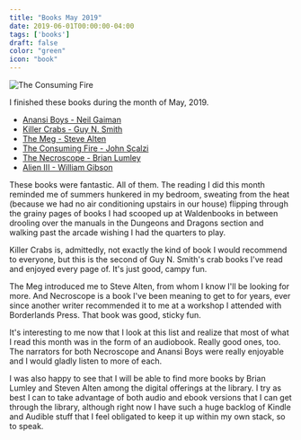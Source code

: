```yaml
---
title: "Books May 2019"
date: 2019-06-01T00:00:00-04:00
tags: ['books']
draft: false
color: "green"
icon: "book"
---
```


![The Consuming Fire](https://images-na.ssl-images-amazon.com/images/I/51SX5APRP1L.jpg)

I finished these books during the month of May, 2019.

* [Anansi Boys - Neil Gaiman](https://www.audible.com/pd/Anansi-Boys-Audiobook/B002V8LI0U?pf_rd_p=ae76b2bb-e63d-4a67-b357-dab3dee05ca1&pf_rd_r=3ESSG0DSS1TZA34RB8QJ&ref=a_lib_c4_libItem_B002V8LI0U)
* [Killer Crabs - Guy N. Smith](https://www.amazon.com/gp/product/B004A90FNE/ref=kinw_myk_ro_title)
* [The Meg - Steve Alten](https://www.audible.com/pd/Meg-A-Novel-of-Deep-Terror-with-Meg-Origins-Audiobook/B00JAN9K4U?pf_rd_p=ae76b2bb-e63d-4a67-b357-dab3dee05ca1&pf_rd_r=0BZ3BJCPVSJY1FPMMJY7&ref=a_lib_c4_libItem_B00JAN9K4U)
* [The Consuming Fire - John Scalzi](https://www.audible.com/pd/The-Consuming-Fire-Audiobook/B07HNMVMK8?pf_rd_p=ae76b2bb-e63d-4a67-b357-dab3dee05ca1&pf_rd_r=0BZ3BJCPVSJY1FPMMJY7&ref=a_lib_c4_libItem_B07HNMVMK8)
* [The Necroscope - Brian Lumley](https://www.audible.com/pd/Necroscope-Audiobook/B0191VQDH2?pf_rd_p=ae76b2bb-e63d-4a67-b357-dab3dee05ca1&pf_rd_r=0BZ3BJCPVSJY1FPMMJY7&ref=a_lib_c4_libItem_B0191VQDH2)
* [Alien III - William Gibson](https://www.audible.com/pd/Alien-III-Audiobook/B07QY3KR81?pf_rd_p=ae76b2bb-e63d-4a67-b357-dab3dee05ca1&pf_rd_r=0BZ3BJCPVSJY1FPMMJY7&ref=a_lib_c4_libItem_B07QY3KR81)

These books were fantastic. All of them. The reading I did this month reminded me of summers hunkered in my bedroom, sweating from the heat (because we had no air conditioning upstairs in our house) flipping through the grainy pages of books I had scooped up at Waldenbooks in between drooling over the manuals in the Dungeons and Dragons section and walking past the arcade wishing I had the quarters to play.

Killer Crabs is, admittedly, not exactly the kind of book I would recommend to everyone, but this is the second of Guy N. Smith's crab books I've read and enjoyed every page of. It's just good, campy fun.

The Meg introduced me to Steve Alten, from whom I know I'll be looking for more. And Necroscope is a book I've been meaning to get to for years, ever since another writer recommended it to me at a workshop I attended with Borderlands Press. That book was good, sticky fun.

It's interesting to me now that I look at this list and realize that most of what I read this month was in the form of an audiobook. Really good ones, too. The narrators for both Necroscope and Anansi Boys were really enjoyable and I would gladly listen to more of each.

I was also happy to see that I will be able to find more books by Brian Lumley and Steven Alten among the digital offerings at the library. I try as best I can to take advantage of both audio and ebook versions that I can get through the library, although right now I have such a huge backlog of Kindle and Audible stuff that I feel obligated to keep it up within my own stack, so to speak.